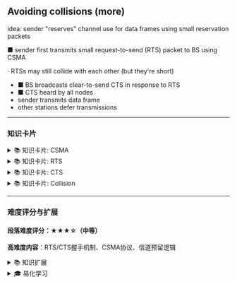 ## Avoiding collisions (more)

idea: sender "reserves" channel use for data frames using small reservation packets

■ sender first transmits small request-to-send (RTS) packet to BS using CSMA

· RTSs may still collide with each other (but they're short)

* ■ BS broadcasts clear-to-send CTS in response to RTS
* ■ CTS heard by all nodes
*  sender transmits data frame
*  other stations defer transmissions

---

### 知识卡片

<details>
<summary>📚 知识卡片: CSMA</summary>

**解释**: Carrier Sense Multiple Access（载波监听多路访问），一种网络协议，节点在发送前监听信道。

**示例**: 如同多人讨论时，先听是否有人说话再发言。

**有趣事实**: CSMA是早期以太网的核心机制之一。
</details>

<details>
<summary>📚 知识卡片: RTS</summary>

**解释**: Request-to-Send（请求发送），用于预约信道的小数据包。

**示例**: 像预约座位前先询问“这里有人吗？”。

**有趣事实**: RTS机制显著减少了碰撞窗口时间。
</details>

<details>
<summary>📚 知识卡片: CTS</summary>

**解释**: Clear-to-Send（清除发送），基站对RTS的响应，表示允许发送数据。

**示例**: 相当于管理员批准预约后发放的通行证。

**有趣事实**: CTS广播确保所有节点都能获知信道状态。
</details>

<details>
<summary>📚 知识卡片: Collision</summary>

**解释**: 碰撞，指多个信号同时传输导致互相干扰的现象。

**示例**: 类似两人同时说话导致都听不清。

**有趣事实**: 以太网早期采用随机重传策略解决碰撞。
</details>

---

### 难度评分与扩展

#### 段落难度评分：★★★☆（中等）  
**高难度内容**：RTS/CTS握手机制、CSMA协议、信道预留逻辑  

<details>
<summary>📚 知识扩展</summary>

RTS/CTS机制通过两次握手（RTS→CTS→Data）减少隐藏终端问题。CSMA的核心是“先听后说”，但无法完全避免碰撞。早期以太网使用CSMA/CD（冲突检测），而无线网络因信号传播延迟改用CSMA/CA（冲突避免）。RTS包虽小，但仍可能碰撞，因此需配合随机退避算法。
</details>

<details>
<summary>🎓 易化学习</summary>

想象一下教室场景：  
1. **RTS**：学生A举手问老师：“我可以发言吗？”（短提问）  
2. **CTS**：老师点头并宣布：“允许发言！”（全班都能听到）  
3. **Data**：学生A开始讲话，其他学生保持安静。  
如果多个学生同时举手（RTS碰撞），只需快速重试，因为提问很短。
</details>
